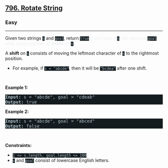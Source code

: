 <h2><a href="https://leetcode.com/problems/rotate-string/">796. Rotate String</a></h2><h3>Easy</h3><hr><div><p>Given two strings <code style="background-color: rgb(20, 28, 32) !important; color: rgb(183, 198, 205) !important;">s</code> and <code style="background-color: rgb(20, 28, 32) !important; color: rgb(183, 198, 205) !important;">goal</code>, return <code style="background-color: rgb(20, 28, 32) !important; color: rgb(183, 198, 205) !important;">true</code> <em style="color: rgb(234, 238, 241) !important;">if and only if</em> <code style="background-color: rgb(20, 28, 32) !important; color: rgb(183, 198, 205) !important;">s</code> <em style="color: rgb(234, 238, 241) !important;">can become</em> <code style="background-color: rgb(20, 28, 32) !important; color: rgb(183, 198, 205) !important;">goal</code> <em style="color: rgb(234, 238, 241) !important;">after some number of <strong>shifts</strong> on</em> <code style="background-color: rgb(20, 28, 32) !important; color: rgb(183, 198, 205) !important;">s</code>.</p>

<p>A <strong>shift</strong> on <code style="background-color: rgb(20, 28, 32) !important; color: rgb(183, 198, 205) !important;">s</code> consists of moving the leftmost character of <code style="background-color: rgb(20, 28, 32) !important; color: rgb(183, 198, 205) !important;">s</code> to the rightmost position.</p>

<ul>
	<li>For example, if <code style="background-color: rgb(20, 28, 32) !important; color: rgb(183, 198, 205) !important;">s = "abcde"</code>, then it will be <code style="background-color: rgb(20, 28, 32) !important; color: rgb(183, 198, 205) !important;">"bcdea"</code> after one shift.</li>
</ul>

<p>&nbsp;</p>
<p><strong class="example">Example 1:</strong></p>
<pre style="background-color: rgb(20, 28, 32) !important; color: rgb(182, 198, 206) !important;"><strong>Input:</strong> s = "abcde", goal = "cdeab"
<strong>Output:</strong> true
</pre><p><strong class="example">Example 2:</strong></p>
<pre style="background-color: rgb(20, 28, 32) !important; color: rgb(182, 198, 206) !important;"><strong>Input:</strong> s = "abcde", goal = "abced"
<strong>Output:</strong> false
</pre>
<p>&nbsp;</p>
<p><strong>Constraints:</strong></p>

<ul>
	<li><code style="background-color: rgb(20, 28, 32) !important; color: rgb(183, 198, 205) !important;">1 &lt;= s.length, goal.length &lt;= 100</code></li>
	<li><code style="background-color: rgb(20, 28, 32) !important; color: rgb(183, 198, 205) !important;">s</code> and <code style="background-color: rgb(20, 28, 32) !important; color: rgb(183, 198, 205) !important;">goal</code> consist of lowercase English letters.</li>
</ul>
</div>